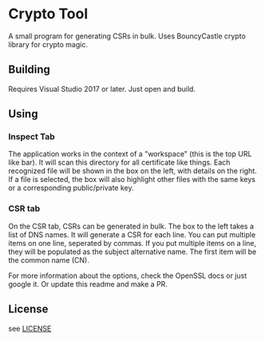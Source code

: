 # Crypto Tool
A small program for generating CSRs in bulk. Uses BouncyCastle crypto library for crypto magic.

## Building
Requires Visual Studio 2017 or later. Just open and build.

## Using

### Inspect Tab
The application works in the context of a "workspace" (this is the top URL like bar). It will scan this directory for all certificate like things. Each recognized file will be shown in the box on the left, with details on the right. If a file is selected, the box will also highlight other files with the same keys or a corresponding public/private key.

### CSR tab
On the CSR tab, CSRs can be generated in bulk. The box to the left takes a list of DNS names. It will generate a CSR for each line. You can put multiple items on one line, seperated by commas. If you put multiple items on a line, they will be populated as the subject alternative name. The first item will be the common name (CN).

For more information about the options, check the OpenSSL docs or just google it. Or update this readme and make a PR.

## License
see [LICENSE](LICENSE)
